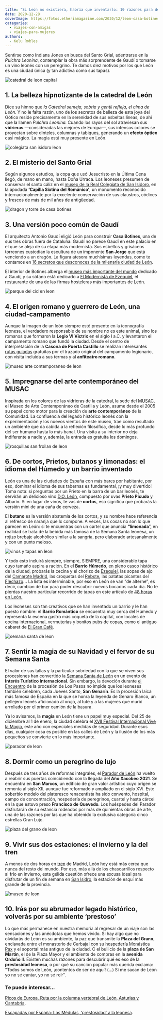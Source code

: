 ```yaml
---
title: "Si León no existiera, habría que inventarlo: 10 razones para descubrir la capital de un reino fascinante"
date: 2020-12-28
coverImage: https://fotos.etheriamagazine.com/2020/12/leon-casa-botines-fachada.jpg
categories: 
  - viajes-con-amigas
  - viajes-para-mujeres
authors: 
  - Kelu Robles
---
```


Sentirse como Indiana Jones en busca del Santo Grial, adentrarse en la _Pulchra Leonina_, contemplar la obra más sorprendente de Gaudí o tomarse un vino leonés con un peregrino. Te damos diez motivos por los que León es una ciudad única (y tan adictiva como sus tapas). 

![catedral de leon capital](https://fotos.etheriamagazine.com/2020/12/catedral-leon.jpg "Catedral de León. © Kelu Robles")

## 1\. La belleza hipnotizante de la catedral de León

Dice su himno que _la Catedral semeja, sobria y gentil refleja, el alma de León._ Y no 
le falta razón, uno de los secretos de belleza de esta joya del Gótico reside 
precisamente en la serenidad de sus esbeltas líneas, de ahí que la llamen _Pulchra 
Leonina._ Cuando los rayos del sol atraviesan sus **vidrieras** —consideradas las 
mejores de Europa—, sus intensos colores se proyectan sobre dinteles, columnas y 
tabiques, generando un **efecto óptico** casi mágico. La magia está muy presente en 
León. 

![colegiata san isidoro leon](https://fotos.etheriamagazine.com/2020/12/leon-san-isidoro.jpg "Interior del Panteón de los Reyes en la Real Colegiata de San Isidoro. © Ayto. de León")

## 2\. El misterio del Santo Grial 

Según algunos estudios, la copa que usó Jesucristo en la Última Cena llegó, de mano en 
mano, hasta Doña Urraca. Los leoneses presumen de conservar el santo cáliz en el [museo 
de la Real Colegiata de San Isidoro](https://www.museosanisidorodeleon.com/), en la 
apodada **‘Capilla Sixtina del Románico’**, un monumento reconocido internacionalmente 
por la excelente conservación de sus claustros, códices y frescos de más de mil años de 
antigüedad. 

![dragon y torre de casa botines](https://fotos.etheriamagazine.com/2020/12/dragon-casa-botines.jpg "Torreones, San Jorge y el dragón de © Casa Botines.")

## 3\. Una versión poco común de Gaudí

El arquitecto Antonio Gaudí eligió León para construir **Casa Botines**, una de sus tres 
obras fuera de Cataluña. Gaudí no parece Gaudí en este palacio en el que se aleja de su 
etapa más modernista. Sus esbeltos y grisáceos torreones custodian la escultura de un 
imponente **San Jorge** que está venciendo a un dragón. La figura atesora muchísimas 
leyendas, como te contamos en [16 secretos que desconoces de la milenaria ciudad de 
León](https://etheriamagazine.com/2020/12/16/16-lugares-secretos-y-leyendas-de-leon-capital/). 

El interior de Botines alberga el [museo más importante del 
mundo](https://www.casabotines.es/) dedicado a Gaudí, y su sótano está dedicado a [El 
Modernista de Ezequiel](http://www.casabotines.es/restaurante), el restaurante de una de 
las firmas hosteleras más importantes de León. 

![parque del cid en leon](https://fotos.etheriamagazine.com/2020/12/parque-del-cid-leon.jpg "En el Parque del Cid se puede ascender por libre hasta la parte superior de la muralla romana. © Santiago Robles")

## 4\. El origen romano y guerrero de León, una ciudad-campamento

Aunque la imagen de un león siempre esté presente en la iconografía leonesa, el 
verdadero responsable de su nombre no es este animal, sino los romanos que formaron la 
**Legio VI Victrix** en el siglo I a.C. y levantaron el campamento romano que fundó la 
ciudad. Desde el centro de interpretación de la **Casona de Puerta Castillo** se 
realizan interesantes [rutas 
guiadas](http://www.aytoleon.es/es/ayuntamiento/areasmunicipales/patrimonio/Paginas/visitasdidacticasleonromano.aspx) 
gratuitas por el trazado original del campamento legionario, con visita incluida a sus 
termas y al **anfiteatro romano**. 

![museo arte contemporaneo de leon](https://fotos.etheriamagazine.com/2020/12/museo-arte-contemporaneo-leon.jpg "MUSAC, Museo de Arte Contemporáneo de Castilla y León. © Juan José Berhó")

## 5\. Impregnarse del arte contemporáneo del MUSAC

Inspirada en los colores de las vidrieras de la catedral, la sede del [MUSAC](https://musac.es/), 
el Museo de Arte Contemporáneo de Castilla y León, asume desde el 2005 su papel como 
motor para la creación de **arte contemporáneo** de la Comunidad. La confluencia del 
legado histórico leonés con la experimentación y los nuevos vientos de este museo, trae 
como resultado un ambiente que da cabida a la reflexión filosófica, desde lo más 
profundo del ser humano hasta lo más banal. Una visita a su interior no deja indiferente 
a nadie y, además, la entrada es gratuita los domingos. 

![rosquillas san froilan de leon](https://fotos.etheriamagazine.com/2020/12/rosquillas-san-froilan-leon.jpg "Las rosquillas de San Froilán son el dulce típico del 5 de octubre, festividad que conmemora al patrón de León. © Confitería Sanvy")

## 6\. De cortos, Prietos, butanos y limonadas: el idioma del Húmedo y un barrio inventado

León es una de las ciudades de España con más bares por habitante, por eso, dominar el 
idioma de sus tabernas es fundamental, ¡y muy divertido! Toma nota: si preguntas por un 
Prieto en la barra de un bar leonés, te servirán un delicioso vino [D.O. 
León,](https://www.doleon.es/) compuesto por uvas **Prieto Picudo** y Albarín. Si en 
lugar de vinos, te vas de **cortos**, eso significa que probarás la versión mini de una 
caña de cerveza. 

El **butano** es la versión abstemia de los cortos, y su nombre hace referencia al 
refresco de naranja que lo compone. A veces, las cosas no son lo que parecen en León: si 
te encuentras con un cartel que anuncia **“limonada**”, en realidad se trata de la 
bebida más famosa de la Semana Santa leonesa, un rojizo brebaje alcohólico similar a la 
sangría, pero elaborado artesanalmente y con un punto meloso. 

![vinos y tapas en leon](https://fotos.etheriamagazine.com/2020/12/barrio-humedo-leon.jpg "Los vinos siempre irán acompañados de tapas en León. © Ayto. de León")

Y todo esto incluirá siempre, siempre, SIEMPRE, una considerable tapa cuyo tamaño aspira 
a ración. En el **Barrio Húmedo**, en pleno casco histórico de la ciudad, probarás la 
cecina y el chorizo de [Ezequiel](https://www.embutidosezequiel.com/), las sopas de ajo 
del [Camarote Madrid](https://camarotehotel.es/), las croquetas del [Rebote](http://tapealeon.com/rebote), 
las patatas picantes del [Flechazo](http://tapealeon.com/bar-flechazo)… La lista es 
interminable, por eso en León se van “de alterne”, es decir, cambian de bar para poder 
descubrir nuevos bocados cada día. No te pierdas nuestro particular recorrido de tapas 
en este artículo de [48 horas en 
León.](https://etheriamagazine.com/2018/09/27/48-horas-en-leon/) 

Los leoneses son tan creativos que se han inventado un barrio y le han puesto nombre: el 
**Barrio Romántico** se encuentra muy cerca del Húmedo y representa la escena gastro más 
coqueta de la capital, con locales de cocina internacional, vermuterías y bonitos pubs 
de copas, como el antiguo cabaret de [El Gran 
Café](https://m.facebook.com/ELGRANCAFELEON/?locale2=es_ES). 

![semana santa de leon](https://fotos.etheriamagazine.com/2020/12/semana-santa-leon.jpg "La Exaltación de la Cruz de la procesión de Los Pasos. © Ruben Ojeda")

## 7\. Sentir la magia de su Navidad y el fervor de su Semana Santa  

El valor de sus tallas y la particular sobriedad con la que se viven sus procesiones han 
convertido la [Semana Santa de León](https://www.semanasantaleon.org/) en un evento de 
**Interés Turístico Internacional**. Sin embargo, la devoción durante [el 
Encuentro](https://www.youtube.com/watch?v=_HPSQiGWk6w) de la procesión de Los Pasos no 
impide que los leoneses también celebren, cada Jueves Santo, **San Genarín**. Es la 
procesión laica más famosa de España en la que se honra la leyenda de Genaro Blanco, un 
pellejero leonés aficionado al orujo, al tute y a las mujeres que murió arrollado por el 
primer camión de la basura. 

Ya lo avisamos, la **magia** en León tiene un papel muy especial. Del 25 de diciembre al 
1 de enero, la ciudad celebra el [XVII Festival Internacional Vive la 
Magia](https://festivalvivelamagia.es/), este año con especiales medidas de seguridad. 
Durante esos días, cualquier cosa es posible en las calles de León y la ilusión de los 
más pequeños se convierte en lo más importante. 

![parador de leon](https://fotos.etheriamagazine.com/2020/12/parador-leon-renovado.jpg "Interior del recién renovado Parador de León. © Paradores")

## 8\. Dormir como un peregrino de lujo

Después de tres años de reformas integrales, el [Parador de 
León](https://etheriamagazine.com/2020/12/22/parador-de-leon-hotel-romantico-y-de-lujo/) 
ha vuelto a reabrir sus puertas coincidiendo con la llegada del **Año Xacobeo 2021**. Se 
encuentra en **San Marcos**, un edificio de gran valor artístico cuyo origen se remonta 
al siglo XII, aunque fue reformado y ampliado en el siglo XVI. Este soberbio modelo del 
plateresco renacentista ha sido convento, hospital, campo de concentración, hospedería 
de peregrinos, cuartel y hasta cárcel en la que estuvo preso **Francisco de** 
**Quevedo**. Los huéspedes del Parador disfrutarán de su estancia rodeados por más de 
quinientas obras de arte, una de las razones por las que ha obtenido la exclusiva 
categoría cinco estrellas Gran Lujo. 

![plaza del grano de leon](https://fotos.etheriamagazine.com/2020/12/Leon-nevado.jpg "Plaza del Grano. © El Leonés Errante")

## 9\. Vivir sus dos estaciones: el invierno y la del tren

A menos de dos horas en [tren](https://www.renfe.com/es/es) de Madrid, León hoy está más 
cerca que nunca del resto del mundo. Por eso, más allá de los chascarrillos respecto al 
frío en invierno, esta gélida cuestión ofrece una excusa ideal para disfrutar de un fin 
de semana en [San Isidro](https://www.san-isidro.net/), la estación de esquí más grande 
de la provincia. 

![museo de leon](https://fotos.etheriamagazine.com/2020/12/vista-centro-leon.jpg "El Museo de León es el más antiguo de la provincia. © El Leonés Errante")

## 10\. Irás por su abrumador legado histórico, volverás por su ambiente ‘prestoso’ 

Lo que más permanece en nuestra memoria al regresar de un viaje son las sensaciones y 
las anécdotas que hemos vivido. Si hay algo que no olvidarás de León es su ambiente, la 
paz que transmite la **Plaza del Grano**, enclavada entre el monasterio de Carbajal con 
su [hospedería Monástica Pax](https://www.hospederiapax.com/) y el soportal más antiguo 
de la ciudad. O el bullicio de la **plaza de San Martín**, el de la Plaza Mayor y el 
ambiente de compras en la **avenida Ordoño II**. Existen muchas razones para descubrir 
qué es eso de la **prestosidad leonesa**, o por qué su canción popular más querida 
exclama: "Todos somos de León, ¡contentos de ser de aquí! (...) Si me sacan de León yo 
no sé cantar, yo no sé reír". 

### Te puede interesar...

[Picos de Europa. Ruta por la columna vertebral de León, Asturias y 
Cantabria](https://etheriamagazine.com/2018/10/17/picos-de-europa-ruta-por-asturias-leon-y-cantabria/). 

[Escapadas por España: Las Médulas, ‘prestosidad’ a la 
leonesa](https://etheriamagazine.com/2020/05/11/escapadas-por-espana-las-medulas-leon/).
